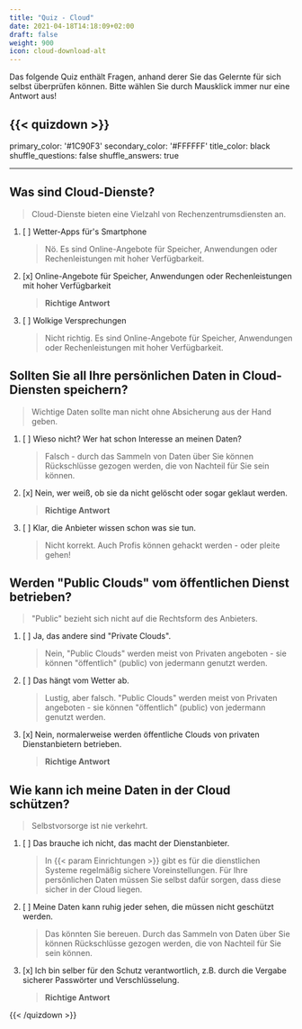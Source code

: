 ```yaml
---
title: "Quiz - Cloud"
date: 2021-04-18T14:18:09+02:00
draft: false
weight: 900
icon: cloud-download-alt
---
```


Das folgende Quiz enthält Fragen, anhand derer Sie das Gelernte für sich selbst überprüfen können. Bitte wählen Sie durch Mausklick immer nur eine Antwort aus!


{{< quizdown >}}
---
primary_color: '#1C90F3'
secondary_color: '#FFFFFF'
title_color: black
shuffle_questions: false
shuffle_answers: true

---

## Was sind Cloud-Dienste?

> Cloud-Dienste bieten eine Vielzahl von Rechenzentrumsdiensten an.

1. [ ] Wetter-Apps für's Smartphone

	>Nö. Es sind Online-Angebote für Speicher, Anwendungen oder Rechenleistungen mit hoher Verfügbarkeit.
3. [x] Online-Angebote für Speicher, Anwendungen oder Rechenleistungen mit hoher Verfügbarkeit

	>**Richtige Antwort**
4. [ ] Wolkige Versprechungen

	>Nicht richtig. Es sind Online-Angebote für Speicher, Anwendungen oder Rechenleistungen mit hoher Verfügbarkeit.

## Sollten Sie all Ihre persönlichen Daten in Cloud-Diensten speichern?

> Wichtige Daten sollte man nicht ohne Absicherung aus der Hand geben.

1. [ ] Wieso nicht? Wer hat schon Interesse an meinen Daten?

	>Falsch - durch das Sammeln von Daten über Sie können Rückschlüsse gezogen werden, die von Nachteil für Sie sein können.
2. [x] Nein, wer weiß, ob sie da nicht gelöscht oder sogar geklaut werden.

	>**Richtige Antwort**
3. [ ] Klar, die Anbieter wissen schon was sie tun.

	>Nicht korrekt. Auch Profis können gehackt werden - oder pleite gehen!

## Werden "Public Clouds" vom öffentlichen Dienst betrieben?

> "Public" bezieht sich nicht auf die Rechtsform des Anbieters.

1. [ ] Ja, das andere sind "Private Clouds".

	>Nein, "Public Clouds" werden meist von Privaten angeboten - sie können "öffentlich" (public) von jedermann genutzt werden.
2. [ ] Das hängt vom Wetter ab. 

	>Lustig, aber falsch. "Public Clouds" werden meist von Privaten angeboten - sie können "öffentlich" (public) von jedermann genutzt werden.
3. [x] Nein, normalerweise werden öffentliche Clouds von privaten Dienstanbietern betrieben.

	>**Richtige Antwort**

## Wie kann ich meine Daten in der Cloud schützen?

> Selbstvorsorge ist nie verkehrt.

1. [ ] Das brauche ich nicht, das macht der Dienstanbieter.

	>In {{< param Einrichtungen >}} gibt es für die dienstlichen Systeme regelmäßig sichere Voreinstellungen. Für Ihre persönlichen Daten müssen Sie selbst dafür sorgen, dass diese sicher in der Cloud liegen.
2. [ ] Meine Daten kann ruhig jeder sehen, die müssen nicht geschützt werden.

	>Das könnten Sie bereuen. Durch das Sammeln von Daten über Sie können Rückschlüsse gezogen werden, die von Nachteil für Sie sein können.
3. [x] Ich bin selber für den Schutz verantwortlich, z.B. durch die Vergabe sicherer Passwörter und Verschlüsselung.

	>**Richtige Antwort**


{{< /quizdown >}}